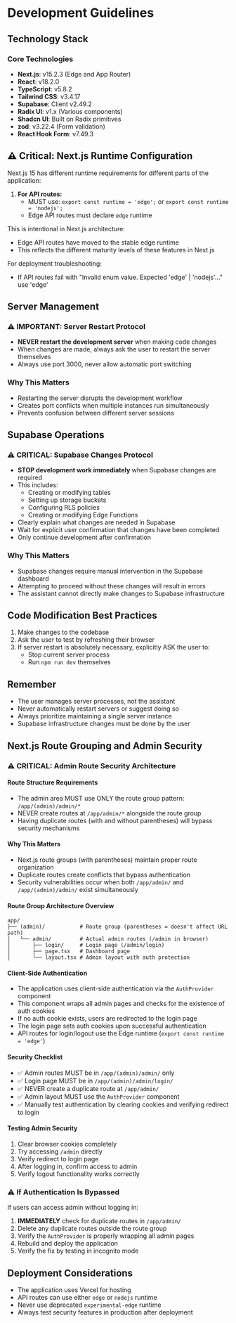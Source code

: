 # Development Guidelines

## Technology Stack

### Core Technologies
- **Next.js**: v15.2.3 (Edge and App Router)
- **React**: v18.2.0
- **TypeScript**: v5.8.2
- **Tailwind CSS**: v3.4.17
- **Supabase**: Client v2.49.2
- **Radix UI**: v1.x (Various components)
- **Shadcn UI**: Built on Radix primitives
- **zod**: v3.22.4 (Form validation)
- **React Hook Form**: v7.49.3

## ⚠️ Critical: Next.js Runtime Configuration

Next.js 15 has different runtime requirements for different parts of the application:

1. **For API routes:**
   - MUST use: `export const runtime = 'edge';` or `export const runtime = 'nodejs';`
   - Edge API routes must declare `edge` runtime

This is intentional in Next.js architecture:
- Edge API routes have moved to the stable edge runtime
- This reflects the different maturity levels of these features in Next.js

For deployment troubleshooting:
- If API routes fail with "Invalid enum value. Expected 'edge' | 'nodejs'..." use 'edge'

## Server Management

### ⚠️ IMPORTANT: Server Restart Protocol
- **NEVER restart the development server** when making code changes
- When changes are made, always ask the user to restart the server themselves
- Always use port 3000, never allow automatic port switching

### Why This Matters
- Restarting the server disrupts the development workflow
- Creates port conflicts when multiple instances run simultaneously
- Prevents confusion between different server sessions

## Supabase Operations

### ⚠️ CRITICAL: Supabase Changes Protocol
- **STOP development work immediately** when Supabase changes are required
- This includes:
  - Creating or modifying tables
  - Setting up storage buckets
  - Configuring RLS policies
  - Creating or modifying Edge Functions
- Clearly explain what changes are needed in Supabase
- Wait for explicit user confirmation that changes have been completed
- Only continue development after confirmation

### Why This Matters
- Supabase changes require manual intervention in the Supabase dashboard
- Attempting to proceed without these changes will result in errors
- The assistant cannot directly make changes to Supabase infrastructure

## Code Modification Best Practices

1. Make changes to the codebase
2. Ask the user to test by refreshing their browser
3. If server restart is absolutely necessary, explicitly ASK the user to:
   - Stop current server process
   - Run `npm run dev` themselves

## Remember
- The user manages server processes, not the assistant
- Never automatically restart servers or suggest doing so
- Always prioritize maintaining a single server instance 
- Supabase infrastructure changes must be done by the user 

## Next.js Route Grouping and Admin Security

### ⚠️ CRITICAL: Admin Route Security Architecture

#### Route Structure Requirements
- The admin area MUST use ONLY the route group pattern: `/app/(admin)/admin/*`
- NEVER create routes at `/app/admin/*` alongside the route group
- Having duplicate routes (with and without parentheses) will bypass security mechanisms

#### Why This Matters
- Next.js route groups (with parentheses) maintain proper route organization
- Duplicate routes create conflicts that bypass authentication
- Security vulnerabilities occur when both `/app/admin/` and `/app/(admin)/admin/` exist simultaneously

#### Route Group Architecture Overview
```
app/
├── (admin)/           # Route group (parentheses = doesn't affect URL path)
│   └── admin/         # Actual admin routes (/admin in browser)
│       ├── login/     # Login page (/admin/login)
│       ├── page.tsx   # Dashboard page
│       └── layout.tsx # Admin layout with auth protection
```

#### Client-Side Authentication
- The application uses client-side authentication via the `AuthProvider` component
- This component wraps all admin pages and checks for the existence of auth cookies
- If no auth cookie exists, users are redirected to the login page
- The login page sets auth cookies upon successful authentication
- API routes for login/logout use the Edge runtime (`export const runtime = 'edge'`)

#### Security Checklist
- ✅ Admin routes MUST be in `/app/(admin)/admin/` only
- ✅ Login page MUST be in `/app/(admin)/admin/login/`
- ✅ NEVER create a duplicate route at `/app/admin/`
- ✅ Admin layout MUST use the `AuthProvider` component
- ✅ Manually test authentication by clearing cookies and verifying redirect to login

#### Testing Admin Security
1. Clear browser cookies completely
2. Try accessing `/admin` directly
3. Verify redirect to login page
4. After logging in, confirm access to admin
5. Verify logout functionality works correctly

### ⚠️ If Authentication Is Bypassed
If users can access admin without logging in:
1. **IMMEDIATELY** check for duplicate routes in `/app/admin/`
2. Delete any duplicate routes outside the route group
3. Verify the `AuthProvider` is properly wrapping all admin pages
4. Rebuild and deploy the application
5. Verify the fix by testing in incognito mode 

## Deployment Considerations
- The application uses Vercel for hosting
- API routes can use either `edge` or `nodejs` runtime
- Never use deprecated `experimental-edge` runtime
- Always test security features in production after deployment 